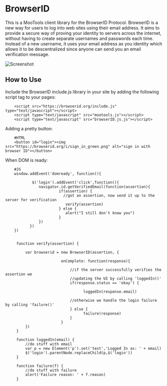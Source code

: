 BrowserID
=========

This is a MooTools client library for the BrowserID Protocol. BrowserID is a new way for users to log into web sites using their email address. 
It aims to provide a secure way of proving your identity to servers across the internet, without having to create separate usernames and passwords each time. 
Instead of a new username, it uses your email address as you identity which allows it to be descentralized since anyone can send you an
email verification message.

![Screenshot](https://developer.mozilla.org/@api/deki/files/6051/=browserid-enter-email.png)

How to Use
----------

Include the BrowserID include.js library in your site by adding the following script tag to your pages:

        <script src="https://browserid.org/include.js" type="text/javascript"></script>
        <script type="text/javascript" src="mootools.js"></script>
        <script type="text/javascript" src="browserID.js.js"></script>

Adding a pretty button:

        #HTML
        <button id="login"><img src="https://browserid.org/i/sign_in_green.png" alt="sign in with browser ID"></button>

When DOM is ready:

        #JS
        window.addEvent('domready', function(){

                $('login').addEvent('click',function(){
                   navigator.id.getVerifiedEmail(function(assertion){
                            if(assertion) {
                              //got an assertion, now send it up to the server for verification
                               verify(assertion)
                            } else {
                               alert("I still don't know you")
                            }
                   })
               })
        })


         function verify(assertion) {

             var browserid = new BrowserID(assertion, {

                             onComplete: function(response){

                                 //if the server successfully verifies the assertion we
                                 //updating the UI by calling 'loggedIn()'
                                 if(response.status == 'okay') {

                                       loggedIn(response.email)

                                 //otherwise we handle the login failure by calling 'failure()'
                                 } else {
                                       failure(response)
                                 }    
                             }
             })
         }

         function loggedIn(email) {
             //do stuff with email
             var p = new Element('p').set('text','Logged In as: ' + email)
             $('login').parentNode.replaceChild(p,$('login'))
         }

         function failure(f) {
             //do stuff with failure
             alert('Failure reason: ' + f.reason) 
         }